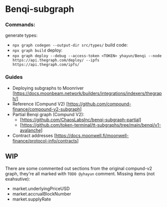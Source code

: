 # Benqi-subgraph

### Commands:

generate types:

- `npx graph codegen --output-dir src/types/`
  build code:
- `npx graph build`
  deploy:
- `npx graph deploy --debug --access-token <TOKEN> yhayun/Benqi --node https://api.thegraph.com/deploy/ --ipfs https://api.thegraph.com/ipfs/`

### Guides

- Deploying subgraphs to Moonriver [https://docs.moonbeam.network/builders/integrations/indexers/thegraph/]
- Reference (Compund V2) [https://github.com/compound-finance/compound-v2-subgraph]
- Partial Benqi graph (Compund V2):
  - [https://github.com/ChaosLabsInc/benqi-subgraph-partial]
  - [https://github.com/token-terminal/tt-subgraphs/tree/main/benqi/v1-avalanche]
- Contract addresses [https://docs.moonwell.fi/moonwell-finance/protocol-info/contracts]

## WIP

There are some commented out sections from the original compund-v2 graph, they're all marked with `TODO @yhayun` comment.
Missing items (not exahsutive):

- market.underlyingPriceUSD
- market.accrualBlockNumber
- market.supplyRate
